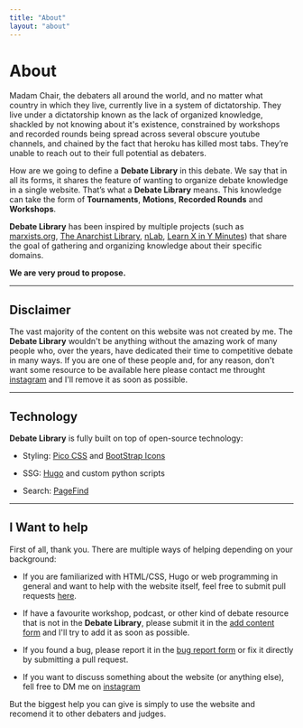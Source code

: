 ```yaml
---
title: "About"
layout: "about"
---
```


# About

Madam Chair, the debaters all around the world, and no matter what country in which they live, currently live in a system of dictatorship. 
They live under a dictatorship known as the lack of organized knowledge, shackled by not knowing about it's existence, constrained by workshops and recorded rounds being spread across several obscure youtube channels, and chained by the fact that heroku has killed most tabs.
They’re unable to reach out to their full potential as debaters.

How are we going to define a **Debate Library** in this debate. We say that in all its forms, it shares the feature of wanting to organize debate knowledge in a single website. That’s what a **Debate Library** means. This knowledge can take the form of **Tournaments**, **Motions**, **Recorded Rounds** and **Workshops**.

**Debate Library** has been inspired by multiple projects (such as 
    [marxists.org](https://www.marxists.org/),
    [The Anarchist Library](https://theanarchistlibrary.org/), 
    [nLab](https://ncatlab.org/),
    [Learn X in Y Minutes](https://learnxinyminutes.com/))
that share the goal of gathering and organizing knowledge about their specific domains.

**We are very proud to propose.**

---

## Disclaimer

The vast majority of the content on this website was not created by me. The **Debate Library** wouldn't be anything without the amazing work of many people who, over the years, have dedicated their time to competitive debate in many ways. If you are one of these people and, for any reason, don't want some resource to be available here please contact me throught [instagram](https://www.instagram.com/ttttardigrado) and I'll remove it as soon as possible.

---

## Technology

**Debate Library** is fully built on top of open-source technology:

* Styling: [Pico CSS](https://picocss.com/) and [BootStrap Icons](https://icons.getbootstrap.com/)

* SSG: [Hugo](https://gohugo.io/) and custom python scripts

* Search: [PageFind](https://pagefind.app/)


---

## I Want to help
First of all, thank you. There are multiple ways of helping depending on your background:
* If you are familiarized with HTML/CSS, Hugo or web programming in general and want to help with the website itself, feel free to submit pull requests [here]().

* If have a favourite workshop, podcast, or other kind of debate resource that is not in the **Debate Library**, please submit it in the [add content form](https://forms.gle/NAbfJBJvqSVfSE4BA) and I'll try to add it as soon as possible. 

* If you found a bug, please report it in the [bug report form](https://forms.gle/HW9dpzUs3ZpFZjXr5) or fix it directly by submitting a pull request.

* If you want to discuss something about the website (or anything else), fell free to DM me on [instagram](https://www.instagram.com/ttttardigrado)

But the biggest help you can give is simply to use the website and recomend it to other debaters and judges.
